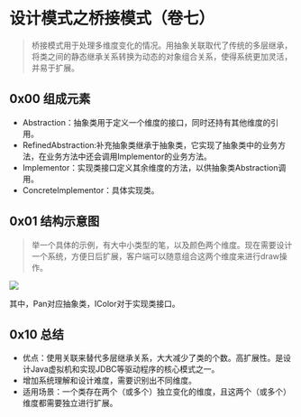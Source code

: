 # 设计模式之桥接模式（卷七）

> 桥接模式用于处理多维度变化的情况。用抽象关联取代了传统的多层继承，将类之间的静态继承关系转换为动态的对象组合关系，使得系统更加灵活，并易于扩展。

## 0x00 组成元素

- Abstraction：抽象类用于定义一个维度的接口，同时还持有其他维度的引用。
- RefinedAbstraction:补充抽象类继承于抽象类，它实现了抽象类中的业务方法，在业务方法中还会调用Implementor的业务方法。
- Implementor：实现类接口定义其余维度的方法，以供抽象类Abstraction调用。
- ConcreteImplementor：具体实现类。

## 0x01 结构示意图
> 举一个具体的示例，有大中小类型的笔，以及颜色两个维度。现在需要设计一个系统，方便日后扩展，客户端可以随意组合这两个维度来进行draw操作。

![](http://www.plantuml.com/plantuml/png/jPFBIiD068NtynG3tRIM1jnc8SKkf0j1V8DfCeNGt4YckeW5RnKhrKrLj1J56nQgjT92Qo_qOSpDbQzWaab4g8eRinWoSqxEVFy_axHEa4QAaWXa965THHo6d28nXKA1KUTX30SFD00d8bs76L70CZ502SWAmJ2d4A98KCc70h3Qr_P-tsazkRrBjtTZTvjM-Sugzyr9pQdlMkqBvwZZF8y0bdde9u0mTmN91eXbEKLKD1YC8AbZal7VuWaMhYa23moKquc6E58Avf3Nq7eyuR648Ki2aacGbAGI6tmsmnhvWDLe-aRxzCNkdfY3nxVpMtEuPpSUt67B7DIjWoiglO-hxlJC7DVTpevptAHyNZrVFQ-RspDLBGly7t2ewnzX19bWBU-VR3Peg0UaQjvYrDqGYpAlOlutK-XQ58luLni0KPTXggYcDXRy8sQXCxgtArD0I_vEYRQFD4hCGdfrmEU-F-Xq2XaHvmaJ9jlLBRjH0VI6Xj9SADKEpKd3uqrxtV9-WWy0)

其中，Pan对应抽象类，IColor对于实现类接口。

## 0x10 总结

- 优点：使用关联来替代多层继承关系，大大减少了类的个数。高扩展性。是设计Java虚拟机和实现JDBC等驱动程序的核心模式之一。
- 增加系统理解和设计难度，需要识别出不同维度。
- 适用场景：一个类存在两个（或多个）独立变化的维度，且这两个（或多个）维度都需要独立进行扩展。


